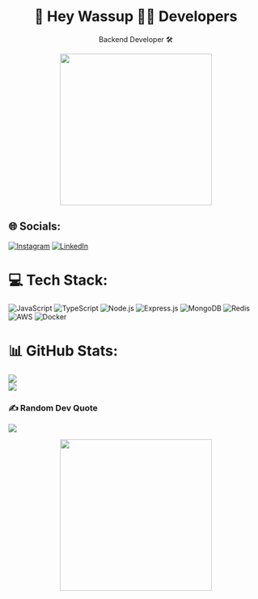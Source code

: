 <h1 align="center">💫 Hey Wassup 👋🏻 Developers</h1>

<p align="center">
  Backend Developer 🛠️
</p>

<p align="center">
  <img src="https://camo.githubusercontent.com/32938c5cfc76ec1c984b9a5d968aa4c815470f2b86c080699351d67434963ed0/68747470733a2f2f6d656469612e67697068792e636f6d2f6d656469612f5a56696b377042747539644e532f67697068792e676966" width="300px">
</p>

## 🌐 Socials:
[![Instagram](https://img.shields.io/badge/Instagram-%23E4405F.svg?logo=Instagram&logoColor=white)](https://instagram.com/zohaibaay) 
[![LinkedIn](https://img.shields.io/badge/LinkedIn-%230077B5.svg?logo=linkedin&logoColor=white)](https://www.linkedin.com/in/zohaib-malik-bb7a3131b/)

# 💻 Tech Stack:
![JavaScript](https://img.shields.io/badge/JavaScript-F7DF1E?style=for-the-badge&logo=javascript&logoColor=black)
![TypeScript](https://img.shields.io/badge/TypeScript-007ACC?style=for-the-badge&logo=typescript&logoColor=white)
![Node.js](https://img.shields.io/badge/Node.js-43853D?style=for-the-badge&logo=node.js&logoColor=white)
![Express.js](https://img.shields.io/badge/Express.js-000000?style=for-the-badge&logo=express&logoColor=white)
![MongoDB](https://img.shields.io/badge/MongoDB-47A248?style=for-the-badge&logo=mongodb&logoColor=white)
![Redis](https://img.shields.io/badge/Redis-DC382D?style=for-the-badge&logo=redis&logoColor=white)
![AWS](https://img.shields.io/badge/AWS-FF9900?style=for-the-badge&logo=amazon-aws&logoColor=white)
![Docker](https://img.shields.io/badge/Docker-2496ED?style=for-the-badge&logo=docker&logoColor=white)

# 📊 GitHub Stats:
![](https://github-readme-stats.vercel.app/api?username=Muhammad-Zohaib-Malik&theme=monokai&hide_border=false&include_all_commits=false&count_private=false)
<br/>
![](https://github-readme-streak-stats.herokuapp.com/?user=Muhammad-Zohaib-Malik&theme=monokai&hide_border=false)

### ✍️ Random Dev Quote
![](https://quotes-github-readme.vercel.app/api?type=horizontal&theme=radical)

<p align='center'>
  <img src="https://media.tenor.com/ivIQbWI5qe8AAAAi/spider-man-no-way-home-marvel-studios.gif" width="300px"> 
</p>
